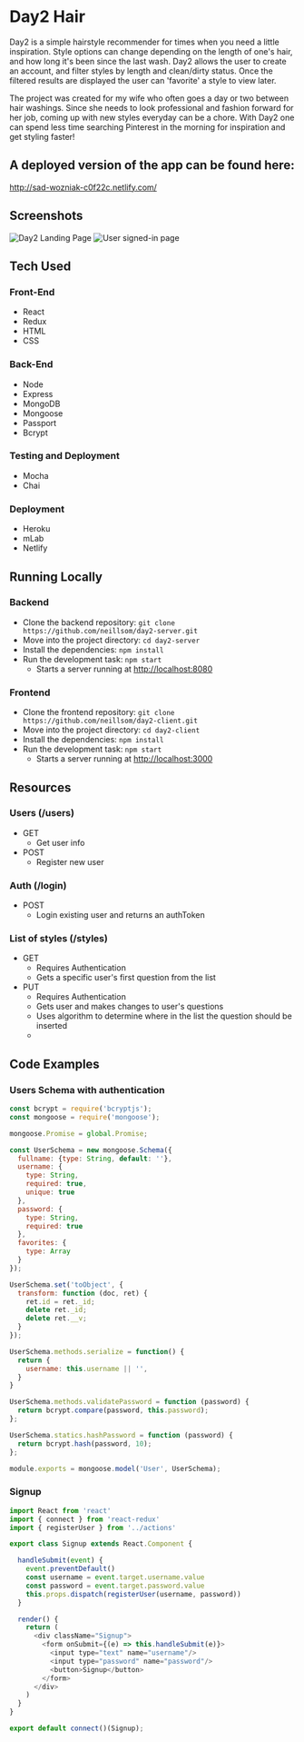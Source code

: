 # Day2 Hair

Day2 is a simple hairstyle recommender for times when you need a little inspiration. Style options can change depending on the length of one's hair, and how long it's been since the last wash. Day2 allows the user to create an account, and filter styles by length and clean/dirty status. Once the filtered results are displayed the user can 'favorite' a style to view later.

The project was created for my wife who often goes a day or two between hair washings. Since she needs to look professional and fashion forward for her job, coming up with new styles everyday can be a chore. With Day2 one can spend less time searching Pinterest in the morning for inspiration and get styling faster!

## A deployed version of the app can be found here:
http://sad-wozniak-c0f22c.netlify.com/

## Screenshots
![Day2 Landing Page](https://lh4.googleusercontent.com/c3rxI6BYEaM4HKFYEGwQOhwvomVE8NICXr3mnTkzrPmwdKMA4ZOvnBHRJAwMDmgVHx15zDwJVt-e4RR5ZheB=w960-h956-rw)
![User signed-in page](https://lh4.googleusercontent.com/itpevP1yLXTCHPcd4Lxa6KLeN7WiLMDLbRVZtcbW0Wl8PHkmgAD2_B2fM_OONpEoDk5alS9Jgq8_wLl3x2jn=w960-h956-rw)
## Tech Used

### Front-End
-   React
-   Redux
-   HTML
-   CSS

### Back-End
-   Node
-   Express
-   MongoDB
-   Mongoose
-   Passport
-   Bcrypt

### Testing and Deployment
-   Mocha
-   Chai

### Deployment
-   Heroku
-   mLab
-   Netlify

## Running Locally
### Backend
-   Clone the backend repository:  `git clone https://github.com/neillsom/day2-server.git`
-   Move into the project directory:  `cd day2-server`
-   Install the dependencies:  `npm install`
-   Run the development task:  `npm start`
    -   Starts a server running at  [http://localhost:8080](http://localhost:8080/)
### Frontend
- Clone the frontend repository: `git clone https://github.com/neillsom/day2-client.git`
- Move into the project directory:  `cd day2-client`
-   Install the dependencies:  `npm install`
-   Run the development task:  `npm start`
    -   Starts a server running at  [http://localhost:3000](http://localhost:3000/)

## Resources
### Users (/users)
-   GET
    -   Get user info
-   POST
    -   Register new user
### Auth (/login)
-   POST
    -   Login existing user and returns an authToken
### List of styles (/styles)
-   GET
    -   Requires Authentication
    -   Gets a specific user's first question from the list
-   PUT
    -   Requires Authentication
    -   Gets user and makes changes to user's questions
    -   Uses algorithm to determine where in the list the question should be inserted
    -
## Code Examples

### Users Schema with authentication
```javascript
const bcrypt = require('bcryptjs');
const mongoose = require('mongoose');

mongoose.Promise = global.Promise;

const UserSchema = new mongoose.Schema({
  fullname: {type: String, default: ''},
  username: {
    type: String,
    required: true,
    unique: true
  },
  password: {
    type: String,
    required: true
  },
  favorites: {
    type: Array
  }
});

UserSchema.set('toObject', {
  transform: function (doc, ret) {
    ret.id = ret._id;
    delete ret._id;
    delete ret.__v;
  }
});

UserSchema.methods.serialize = function() {
  return {
    username: this.username || '',
  }
}

UserSchema.methods.validatePassword = function (password) {
  return bcrypt.compare(password, this.password);
};

UserSchema.statics.hashPassword = function (password) {
  return bcrypt.hash(password, 10);
};

module.exports = mongoose.model('User', UserSchema);
```

### Signup
```javascript
import React from 'react'
import { connect } from 'react-redux'
import { registerUser } from '../actions'

export class Signup extends React.Component {

  handleSubmit(event) {
    event.preventDefault()
    const username = event.target.username.value
    const password = event.target.password.value
    this.props.dispatch(registerUser(username, password))
  }

  render() {
    return (
      <div className="Signup">
        <form onSubmit={(e) => this.handleSubmit(e)}>
          <input type="text" name="username"/>
          <input type="password" name="password"/>
          <button>Signup</button>
        </form>
      </div>
    )
  }
}

export default connect()(Signup);
```
